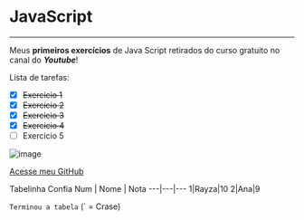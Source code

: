 # JavaScript
***
 Meus **primeiros exercícios** de Java Script retirados do curso gratuito no canal do __*Youtube*__!

Lista de tarefas:

- [x] ~~Exercicio 1~~
- [x] ~~Exercicio 2~~
- [x] ~~Exercicio 3~~
- [x] ~~Exercicio 4~~
- [ ] Exercicio 5

![image](https://github.com/RayzaAnchayhua/javascript/assets/93015921/49946bff-e951-46ea-bb72-0ab591667ca9)

[Acesse meu GitHub](https://github.com/RayzaAnchayhua)

Tabelinha Confia
Num | Nome | Nota
---|---|---
1|Rayza|10
2|Ana|9

`Terminou a tabela` (` = Crase)
